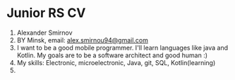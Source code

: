 # Junior RS CV

1. Alexander Smirnov
2. BY Minsk, email: alex.smirnou94@gmail.com
3. I want to be a good mobile programmer. I'll learn languages like java and Kotlin. My goals are to be a software architect and good human :)
4. My skills: Electronic, microelectronic, Java, git, SQL, Kotlin(learning)
5. 
